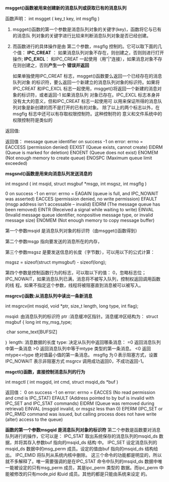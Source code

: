 **msgget()函数被用来创建新的消息队列或获取已有的消息队列**



函数声明： int msgget ( key_t key, int msgflg )

1. msgget()函数的第一个参数是消息队列对象的关键字(key)，函数将它与已有的消息队
    列对象的关键字进行比较来判断消息队列对象是否已经创建。

2. 而函数进行的具体操作是由
    第二个参数，msgflg 控制的。它可以取下面的几个值：
    **IPC_CREAT** ：
    如果消息队列对象不存在，则创建之，否则则进行打开操作;
    **IPC_EXCL**：
    和IPC_CREAT 一起使用（用”|”连接），如果消息对象不存在则创建之，否则**产生一个**
    **错误并返回**

   如果单独使用IPC_CREAT 标志，msgget()函数要么返回一个已经存在的消息队列对象
    的标识符，要么返回一个新建立的消息队列对象的标识符。如果将IPC_CREAT 和IPC_EXCL
    标志一起使用，msgget()将返回一个新建的消息对象的标识符，或者返回-1 如果消息队列
    对象已存在。IPC_EXCL 标志本身并没有太大的意义，但和IPC_CREAT 标志一起使用可
    以用来保证所得的消息队列对象是新创建的而不是打开的已有的对象。
    除了以上的两个标志以外，在msgflg 标志中还可以有存取权限控制符。这种控制符的
    意义和文件系统中的权限控制符是类似的



返回值:

返回值： message queue identifier on success
 -1 on error: errno = EACCESS (permission denied)
 EEXIST (Queue exists, cannot create)
 EIDRM (Queue is marked for deletion)
 ENOENT (Queue does not exist)
 ENOMEM (Not enough memory to create queue)
 ENOSPC (Maximum queue limit exceeded)





**msgsnd()函数是用来向消息队列发送消息的**

 int msgsnd ( int msqid, struct msgbuf *msgp, int msgsz, int msgflg )

 0 on success
 -1 on error: errno = EAGAIN (queue is full, and IPC_NOWAIT was asserted)
 EACCES (permission denied, no write permission)
 EFAULT (msgp address isn't accessable – invalid)
 EIDRM (The message queue has been removed)
 EINTR (Received a signal while waiting to write)
 EINVAL (Invalid message queue identifier, nonpositive
 message type, or invalid message size)
 ENOMEM (Not enough memory to copy message buffer)



第一个参数msqid 是消息队列对象的标识符（由msgget()函数得到）

第二个参数msgp 指向要发送的消息所在的内存，

第三个参数msgsz 是要发送信息的长度（字节数），可以用以下的公式计算：

msgsz = sizeof(struct mymsgbuf) - sizeof(long);

第四个参数是控制函数行为的标志，可以取以下的值：
 0，忽略标志位；
 IPC_NOWAIT，如果消息队列已满，消息将不被写入队列，控制权返回调用函数的线
 程。如果不指定这个参数，线程将被阻塞直到消息被可以被写入。





**msgrcv()函数:从消息队列中读出一条新消息**

int msgrcv(int msqid, void *ptr, size_t length, long type, int flag);

msqid: 由消息队列的标识符
 ptr :消息缓冲区指针。消息缓冲区结构为：
 struct msgbuf {
	long int my_msg_type;

​	char some_text[BUFSIZ]

 ｝
 length: 消息数据的长度
 type: 决定从队列中返回哪条消息：
 =0 返回消息队列中第一条消息
 \>0 返回消息队列中等于mtype 类型的第一条消息。
 <0 返回mtype<=type 绝对值最小值的第一条消息。
 msgflg 为０表示阻塞方式，设置IPC_NOWAIT 表示非阻塞方式
 msgrcv 调用成功返回0，不成功返回-1。





**msgctl()函数，直接控制消息队列的行为**

 int msgctl ( int msgqid, int cmd, struct msqid_ds *buf )

返回值： 0 on success
 -1 on error: errno = EACCES (No read permission and cmd is IPC_STAT)
 EFAULT (Address pointed to by buf is invalid with
 IPC_SET and IPC_STAT commands)
 EIDRM (Queue was removed during retrieval)
 EINVAL (msgqid invalid, or msgsz less than 0)
 EPERM (IPC_SET or IPC_RMID command was
 issued, but calling process does not have
 write (alter) access to the queue)



**函数的第一个参数msgqid 是消息队列对象的标识符**
 第二个参数是函数要对消息队列进行的操作，它可以是：
 IPC_STAT
 取出系统保存的消息队列的msqid_ds 数据，并将其存入参数buf 指向的msqid_ds 结构
 中。
 IPC_SET
 设定消息队列的msqid_ds 数据中的msg_perm 成员。设定的值由buf 指向的msqid_ds
 结构给出。
 IPC_EMID
 将队列从系统内核中删除。
 这三个命令的功能都是明显的，所以就不多解释了。唯一需要强调的是在IPC_STAT
 命令中队列的msqid_ds 数据中唯一能被设定的只有msg_perm 成员，其是ipc_perm 类型的
 数据。而ipc_perm 中能被修改的只有mode,pid 和uid 成员。其他的都是只能由系统来设定
 的。